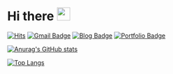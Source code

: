 # Hi there <img src='https://user-images.githubusercontent.com/49244233/175804768-d2ad4b2b-6fe1-4009-bfa2-79d9f6f4dbfe.gif' width='30'/>





[![Hits](https://hits.seeyoufarm.com/api/count/incr/badge.svg?url=https%3A%2F%2Fgithub.com%2Fbansakdo&count_bg=%235DC0EB&title_bg=%23456DB2&icon=github.svg&icon_color=%23E7E7E7&title=hits&edge_flat=false)](https://hits.seeyoufarm.com)
[![Gmail Badge](https://img.shields.io/badge/Gamil-d14836?style=flat-squre&logo=Gmail&logoColor=white&link=mailto:bansakdo@gmail.com)](mailto:bansakdo@gmail.com)
[![Blog Badge](https://img.shields.io/badge/Tech_Blog-48AB7E?style=flat-squre&logo=vimeo&logoColor=white&link=https://velog.io/@deannn)](https://velog.io/@deannn)
[![Portfolio Badge](https://img.shields.io/badge/Portfolio-yellow?style=flat-squre&logo=notion&logoColor=white&link=https://www.notion.so/deannn/Park-Sangdo-df58c4d30fc845ae953dbd674ac6a363)](https://www.notion.so/deannn/Park-Sangdo-df58c4d30fc845ae953dbd674ac6a363)



[![Anurag's GitHub stats](https://github-readme-stats.vercel.app/api?username=bansakdo&count_private=true&show_icons=true&theme=blueberry)](https://github.com/anuraghazra/github-readme-stats)


[![Top Langs](https://github-readme-stats.vercel.app/api/top-langs/?username=bansakdo&layout=compact&theme=blueberry)](https://github.com/anuraghazra/github-readme-stats)



<!--
**bansakdo/bansakdo** is a ✨ _special_ ✨ repository because its `README.md` (this file) appears on your GitHub profile.

Here are some ideas to get you started:

- 🔭 I’m currently working on ...
- 🌱 I’m currently learning ...
- 👯 I’m looking to collaborate on ...
- 🤔 I’m looking for help with ...
- 💬 Ask me about ...
- 📫 How to reach me: ...
- 😄 Pronouns: ...
- ⚡ Fun fact: ...
-->
